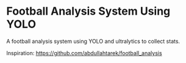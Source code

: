 # Football Analysis System Using YOLO

A football analysis system using YOLO and ultralytics to collect stats.

Inspiration: https://github.com/abdullahtarek/football_analysis
